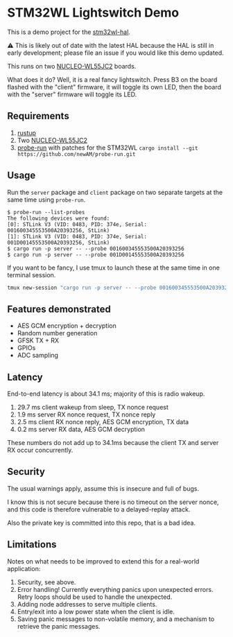 # STM32WL Lightswitch Demo

This is a demo project for the [stm32wl-hal].

⚠️ This is likely out of date with the latest HAL because the HAL is still in
early development; please file an issue if you would like this demo updated.

This runs on two [NUCLEO-WL55JC2] boards.

What does it do?  Well, it is a real fancy lightswitch.
Press B3 on the board flashed with the "client" firmware, it will toggle its own
LED, then the board with the "server" firmware will toggle its LED.

## Requirements

1. [rustup](https://rustup.rs/)
2. Two [NUCLEO-WL55JC2]
3. [probe-run] with patches for the STM32WL
   `cargo install --git https://github.com/newAM/probe-run.git`

## Usage

Run the `server` package and `client` package on two separate targets at the
same time using `probe-run`.

```console
$ probe-run --list-probes
The following devices were found:
[0]: STLink V3 (VID: 0483, PID: 374e, Serial: 001600345553500A20393256, StLink)
[1]: STLink V3 (VID: 0483, PID: 374e, Serial: 001D00145553500A20393256, StLink)
$ cargo run -p server -- --probe 001600345553500A20393256
$ cargo run -p server -- --probe 001D00145553500A20393256
```

If you want to be fancy, I use tmux to launch these at the same time in one
terminal session.

```bash
tmux new-session "cargo run -p server -- --probe 001600345553500A20393256" \; split-window "cargo run -p client -- --probe 001D00145553500A20393256" \; setw remain-on-exit on \;
```

## Features demonstrated

* AES GCM encryption + decryption
* Random number generation
* GFSK TX + RX
* GPIOs
* ADC sampling

## Latency

End-to-end latency is about 34.1 ms; majority of this is radio wakeup.

1. 29.7 ms client wakeup from sleep, TX nonce request
2. 1.9 ms server RX nonce request, TX nonce reply
3. 2.5 ms client RX nonce reply, AES GCM encryption, TX data
4. 0.2 ms server RX data, AES GCM decryption

These numbers do not add up to 34.1ms because the client TX and server RX occur
concurrently.

## Security

The usual warnings apply, assume this is insecure and full of bugs.

I know this is not secure because there is no timeout on the server
nonce, and this code is therefore vulnerable to a delayed-replay attack.

Also the private key is committed into this repo, that is a bad idea.

## Limitations

Notes on what needs to be improved to extend this for a real-world application:

1. Security, see above.
2. Error handling! Currently everything panics upon unexpected errors.
   Retry loops should be used to handle the unexpected.
3. Adding node addresses to serve multiple clients.
4. Entry/exit into a low power state when the client is idle.
5. Saving panic messages to non-volatile memory,
   and a mechanism to retrieve the panic messages.

[stm32wl-hal]: https://github.com/newAM/stm32wl-hal
[NUCLEO-WL55JC2]: https://www.st.com/en/evaluation-tools/nucleo-wl55jc.html#sample-buy
[probe-run]: https://github.com/knurling-rs/probe-run
[rustup]: https://rustup.rs/
